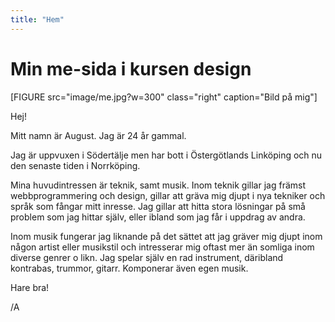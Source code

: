 ```yaml
---
title: "Hem"
---
```

Min me-sida i kursen design
=========================

[FIGURE src="image/me.jpg?w=300" class="right" caption="Bild på mig"]

Hej!

Mitt namn är August. Jag är 24 år gammal.

Jag är uppvuxen i Södertälje men har bott i Östergötlands Linköping och nu den senaste tiden i Norrköping.

Mina huvudintressen är teknik, samt musik.
Inom teknik gillar jag främst webbprogrammering och design, gillar att gräva mig djupt i nya tekniker och språk som fångar mitt inresse.
Jag gillar att hitta stora lösningar på små problem som jag hittar själv, eller ibland som jag får i uppdrag av andra.

Inom musik fungerar jag liknande på det sättet att jag gräver mig djupt inom någon artist eller musikstil och intresserar mig oftast mer än somliga inom diverse genrer o likn.
Jag spelar själv en rad instrument, däribland kontrabas, trummor, gitarr. Komponerar även egen musik.

Hare bra!

/A
